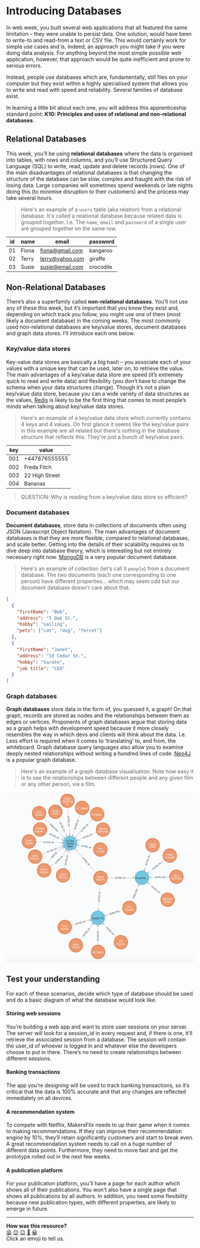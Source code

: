 # Introducing Databases

In web week, you built several web applications that all featured the same limitation – they were unable to persist data. One solution, would have been to write-to and read-from a text or CSV file. This would certainly work for simple use cases and is, indeed, an approach you might take if you were doing data analysis. For anything beyond the most simple possible web application, however, that approach would be quite inefficient and prone to serious errors.

Instead, people use databases which are, fundamentally, still files on your computer but they exist within a highly specialised system that allows you to write and read with speed and reliability.  Several families of database exist.

In learning a little bit about each one, you will address this apprenticeship standard point: **K10: Principles and uses of relational and non-relational databases**.

## Relational Databases

This week, you’ll be using **relational databases** where the data is organised into tables, with rows and columns, and you’ll use Structured Query Language (SQL) to write, read, update and delete records (rows).  One of the main disadvantages of relational databases is that changing the structure of the database can be slow, complex and fraught with the risk of losing data.  Large companies will sometimes spend weekends or late nights doing this (to minimise disruption to their customers) and the process may take several hours.

> Here's an example of a `users` table (aka relation) from a relational database.  It's called a relational database because related data is grouped together.  I.e. The `name`, `email` and `password` of a single user are grouped together on the same row.

|id| name         | email            | password  |
|--|--------------|------------------|-----------|
|01| Fiona        | fiona@gmail.com  | kangaroo  |
|02| Terry        | terry@yahoo.com  | giraffe   |
|03| Susie        | susie@email.com  | crocodile |

## Non-Relational Databases

There’s also a superfamily called **non-relational databases**.  You’ll not use any of these this week, but it’s important that you know they exist and, depending on which track you follow, you might use one of them (most likely a document database) in the coming weeks.  The most commonly used non-relational databases are key/value stores, document databases and graph data stores.  I’ll introduce each one below.

### Key/value data stores

Key-value data stores are basically a big hash – you associate each of your values with a unique key that can be used, later on, to retrieve the value.  The main advantages of a key/value data store are speed (it’s extremely quick to read and write data) and flexibility (you don’t have to change the schema when your data structures change).  Though it’s not a plain key/value data store, because you can a wide variety of data structures as the values, [Redis](https://www.youtube.com/watch?v=G1rOthIU-uo&ab_channel=Fireship) is likely to be the first thing that comes to most people’s minds when talking about key/value data stores.

> Here's an example of a key/value data store which currently contains 4 keys and 4 values. On first glance it seems like the key/value pairs in this example are all related but there's nothing in the database structure that reflects this. They're just a bunch of key/value pairs.

|key|value           |
|---|----------------|
|001| +447876555555  |
|002| Freda Fitch    |
|003| 22 High Street |
|004| Bananas        |


> QUESTION: Why is reading from a key/value data store so efficient?

### Document databases

**Document databases**, store data in collections of documents often using JSON (Javascript Object Notation).  The main advantages of document databases is that they are more flexible, compared to relational databases, and scale better. Getting into the details of their scalability requires us to dive deep into database theory, which is interesting but not entirely necessary right now. [MongoDB](https://www.youtube.com/watch?v=EE8ZTQxa0AM&ab_channel=MongoDB) is a very popular document database.

> Here's an example of collection (let's call it `people`) from a document database. The two documents (each one corresponding to one person) have different properties... which may seem odd but our document database doesn't care about that.

```json
[
  {
    "firstName": "Bob",
    "address": "5 Oak St.",
    "hobby": "sailing",
    "pets": ["cat", "dog", "ferret"]
  },
  {
    "firstName": "Janet",
    "address": "10 Cedar St.",
    "hobby": "karate",
    "job title": "CEO"
  }
[
```

### Graph databases

**Graph databases** store data in the form of, you guessed it, a graph!  On that graph, records are stored as nodes and the relationships between them as edges or vertices.  Proponents of graph databases argue that storing data as a graph helps with development speed because it more closely resembles the way in which devs and clients will think about the data.  I.e. Less effort is required when it comes to ‘translating’ to, and from, the whiteboard.  Graph database query languages also allow you to examine deeply nested relationships without writing a hundred lines of code. [Neo4J](https://www.youtube.com/watch?v=ujimD6MP87I&ab_channel=Neo4j) is a popular graph database.

> Here's an example of a graph database visualisation. Note how easy it is to see the relationships between different people and any given film or any other person, via a film.

![Kevin bacon graph](./images/kevin_bacon.png)

## Test your understanding

For each of these scenarios, decide which type of database should be used and do a basic diagram of what the database would look like.

#### Storing web sessions
You’re building a web app and want to store user sessions on your server.  The server will look for a session_id in every request and, if there is one, it’ll retrieve the associated session from a database.  The session will contain the user_id of whoever is logged in and whatever else the developers choose to put in there.  There’s no need to create relationships between different sessions.

#### Banking transactions
The app you’re designing will be used to track banking transactions, so it’s critical that the data is 100% accurate and that any changes are reflected immediately on all devices.

#### A recommendation system
To compete with Netflix, MakersFlix needs to up their game when it comes to making recommendations.  If they can improve their recommendation engine by 10%, they’ll retain significantly customers and start to break even. A great recommendation system needs to call on a huge number of different data points.  Furthermore, they need to move fast and get the prototype rolled out in the next few weeks.

#### A publication platform
For your publication platform, you'll have a page for each author which shows all of their publications.  You won't also have a single page that shows all publications by all authors.  In addition, you need some flexibility because new publication types, with different properties, are likely to emerge in future.

<!-- BEGIN GENERATED SECTION DO NOT EDIT -->

---

**How was this resource?**  
[😫](https://airtable.com/shrUJ3t7KLMqVRFKR?prefill_Repository=makersacademy/course&prefill_File=pills/databases.md&prefill_Sentiment=😫) [😕](https://airtable.com/shrUJ3t7KLMqVRFKR?prefill_Repository=makersacademy/course&prefill_File=pills/databases.md&prefill_Sentiment=😕) [😐](https://airtable.com/shrUJ3t7KLMqVRFKR?prefill_Repository=makersacademy/course&prefill_File=pills/databases.md&prefill_Sentiment=😐) [🙂](https://airtable.com/shrUJ3t7KLMqVRFKR?prefill_Repository=makersacademy/course&prefill_File=pills/databases.md&prefill_Sentiment=🙂) [😀](https://airtable.com/shrUJ3t7KLMqVRFKR?prefill_Repository=makersacademy/course&prefill_File=pills/databases.md&prefill_Sentiment=😀)  
Click an emoji to tell us.

<!-- END GENERATED SECTION DO NOT EDIT -->
